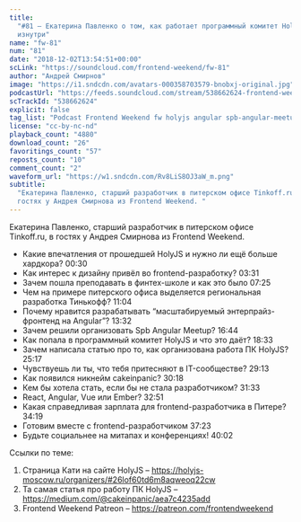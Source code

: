```yaml
---
title:
  "#81 – Екатерина Павленко о том, как работает программный комитет HolyJS
  изнутри"
name: "fw-81"
num: "81"
date: "2018-12-02T13:54:51+00:00"
scLink: "https://soundcloud.com/frontend-weekend/fw-81"
author: "Андрей Смирнов"
image: "https://i1.sndcdn.com/avatars-000358703579-bnobxj-original.jpg"
podcastUrl: "https://feeds.soundcloud.com/stream/538662624-frontend-weekend-fw-81.m4a"
scTrackId: "538662624"
explicit: false
tag_list: "Podcast Frontend Weekend fw holyjs angular spb-angular-meetup"
license: "cc-by-nc-nd"
playback_count: "4880"
download_count: "26"
favoritings_count: "57"
reposts_count: "10"
comment_count: "2"
waveform_url: "https://w1.sndcdn.com/Rv8LiS8OJ3aW_m.png"
subtitle:
  "Екатерина Павленко, старший разработчик в питерском офисе Tinkoff.ru, в
  гостях у Андрея Смирнова из Frontend Weekend. "
---
```


Екатерина Павленко, старший разработчик в питерском офисе Tinkoff.ru, в гостях у
Андрея Смирнова из Frontend Weekend.

- Какие впечатления от прошедшей HolyJS и нужно ли ещё больше хардкора?
  <timecode sec="30">00:30</timecode>
- Как интерес к дизайну привёл во frontend-разработку?
  <timecode sec="211">03:31</timecode>
- Зачем пошла преподавать в финтех-школе и как это было
  <timecode sec="445">07:25</timecode>
- Чем на примере питерского офиса выделяется региональная разработка Тинькофф?
  <timecode sec="664">11:04</timecode>
- Почему нравится разрабатывать “масштабируемый энтерпрайз-фронтенд на Angular”?
  <timecode sec="812">13:32</timecode>
- Зачем решили организовать Spb Angular Meetup?
  <timecode sec="1004">16:44</timecode>
- Как попала в программный комитет HolyJS и что это даёт?
  <timecode sec="1113">18:33</timecode>
- Зачем написала статью про то, как организована работа ПК HolyJS?
  <timecode sec="1517">25:17</timecode>
- Чувствуешь ли ты, что тебя притесняют в IT-сообществе?
  <timecode sec="1753">29:13</timecode>
- Как появился никнейм cakeinpanic? <timecode sec="1818">30:18</timecode>
- Кем бы хотела стать, если бы не стала разработчиком?
  <timecode sec="1893">31:33</timecode>
- React, Angular, Vue или Ember? <timecode sec="1971">32:51</timecode>
- Какая справедливая зарплата для frontend-разработчика в Питере?
  <timecode sec="2059">34:19</timecode>
- Готовим вместе с frontend-разработчиком <timecode sec="2243">37:23</timecode>
- Будьте социальнее на митапах и конференциях!
  <timecode sec="2402">40:02</timecode>

Ссылки по теме:

1. Страница Кати на сайте HolyJS –
   <https://holyjs-moscow.ru/organizers/#26lof60td6m8aqweoq22cw>
2. Та самая статья про работу ПК HolyJS –
   <https://medium.com/@cakeinpanic/aea7c4235add>
3. Frontend Weekend Patreon – <https://patreon.com/frontendweekend>
